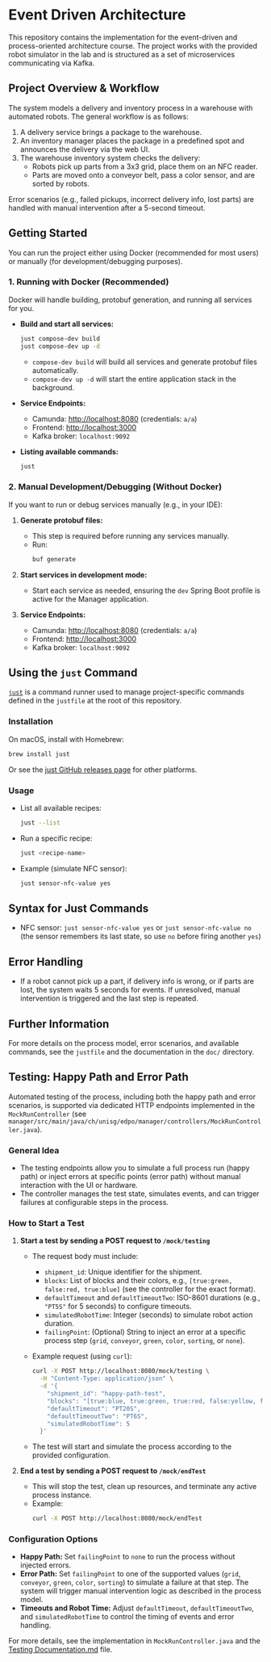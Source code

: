 # Event Driven Architecture

This repository contains the implementation for the event-driven and process-oriented architecture course. The project works with the provided robot simulator in the lab and is structured as a set of microservices communicating via Kafka.

## Project Overview & Workflow

The system models a delivery and inventory process in a warehouse with automated robots. The general workflow is as follows:

1. A delivery service brings a package to the warehouse.
2. An inventory manager places the package in a predefined spot and announces the delivery via the web UI.
3. The warehouse inventory system checks the delivery:
   - Robots pick up parts from a 3x3 grid, place them on an NFC reader.
   - Parts are moved onto a conveyor belt, pass a color sensor, and are sorted by robots.

Error scenarios (e.g., failed pickups, incorrect delivery info, lost parts) are handled with manual intervention after a 5-second timeout.

## Getting Started

You can run the project either using Docker (recommended for most users) or manually (for development/debugging purposes).

### 1. Running with Docker (Recommended)

Docker will handle building, protobuf generation, and running all services for you.

- **Build and start all services:**

  ```sh
  just compose-dev build
  just compose-dev up -d
  ```

  - `compose-dev build` will build all services and generate protobuf files automatically.
  - `compose-dev up -d` will start the entire application stack in the background.

- **Service Endpoints:**

  - Camunda: [http://localhost:8080](http://localhost:8080) (credentials: `a/a`)
  - Frontend: [http://localhost:3000](http://localhost:3000)
  - Kafka broker: `localhost:9092`

- **Listing available commands:**
  ```sh
  just
  ```

### 2. Manual Development/Debugging (Without Docker)

If you want to run or debug services manually (e.g., in your IDE):

1. **Generate protobuf files:**

   - This step is required before running any services manually.
   - Run:
     ```sh
     buf generate
     ```

2. **Start services in development mode:**

   - Start each service as needed, ensuring the `dev` Spring Boot profile is active for the Manager application.

3. **Service Endpoints:**
   - Camunda: [http://localhost:8080](http://localhost:8080) (credentials: `a/a`)
   - Frontend: [http://localhost:3000](http://localhost:3000)
   - Kafka broker: `localhost:9092`

## Using the `just` Command

[`just`](https://github.com/casey/just) is a command runner used to manage project-specific commands defined in the `justfile` at the root of this repository.

### Installation

On macOS, install with Homebrew:

```sh
brew install just
```

Or see the [just GitHub releases page](https://github.com/casey/just/releases) for other platforms.

### Usage

- List all available recipes:
  ```sh
  just --list
  ```
- Run a specific recipe:
  ```sh
  just <recipe-name>
  ```
- Example (simulate NFC sensor):
  ```sh
  just sensor-nfc-value yes
  ```

## Syntax for Just Commands

- NFC sensor: `just sensor-nfc-value yes` or `just sensor-nfc-value no` (the sensor remembers its last state, so use `no` before firing another `yes`)

## Error Handling

- If a robot cannot pick up a part, if delivery info is wrong, or if parts are lost, the system waits 5 seconds for events. If unresolved, manual intervention is triggered and the last step is repeated.

## Further Information

For more details on the process model, error scenarios, and available commands, see the `justfile` and the documentation in the `doc/` directory.

## Testing: Happy Path and Error Path

Automated testing of the process, including both the happy path and error scenarios, is supported via dedicated HTTP endpoints implemented in the `MockRunController` (see `manager/src/main/java/ch/unisg/edpo/manager/controllers/MockRunController.java`).

### General Idea

- The testing endpoints allow you to simulate a full process run (happy path) or inject errors at specific points (error path) without manual interaction with the UI or hardware.
- The controller manages the test state, simulates events, and can trigger failures at configurable steps in the process.

### How to Start a Test

1. **Start a test by sending a POST request to `/mock/testing`**

   - The request body must include:

     - `shipment_id`: Unique identifier for the shipment.
     - `blocks`: List of blocks and their colors, e.g., `[true:green, false:red, true:blue]` (see the controller for the exact format).
     - `defaultTimeout` and `defaultTimeoutTwo`: ISO-8601 durations (e.g., `"PT5S"` for 5 seconds) to configure timeouts.
     - `simulatedRobotTime`: Integer (seconds) to simulate robot action duration.
     - `failingPoint`: (Optional) String to inject an error at a specific process step (`grid`, `conveyor`, `green`, `color`, `sorting`, or `none`).

   - Example request (using `curl`):
     ```bash
     curl -X POST http://localhost:8080/mock/testing \
       -H "Content-Type: application/json" \
       -d '{
         "shipment_id": "happy-path-test",
         "blocks": "[true:blue, true:green, true:red, false:yellow, false:red, false:green, false:blue,  false:blue, false:green]",
         "defaultTimeout": "PT20S",
         "defaultTimeoutTwo": "PT6S",
         "simulatedRobotTime": 5
       }'
     ```
   - The test will start and simulate the process according to the provided configuration.

2. **End a test by sending a POST request to `/mock/endTest`**
   - This will stop the test, clean up resources, and terminate any active process instance.
   - Example:
     ```sh
     curl -X POST http://localhost:8080/mock/endTest
     ```

### Configuration Options

- **Happy Path:** Set `failingPoint` to `none` to run the process without injected errors.
- **Error Path:** Set `failingPoint` to one of the supported values (`grid`, `conveyor`, `green`, `color`, `sorting`) to simulate a failure at that step. The system will trigger manual intervention logic as described in the process model.
- **Timeouts and Robot Time:** Adjust `defaultTimeout`, `defaultTimeoutTwo`, and `simulatedRobotTime` to control the timing of events and error handling.

For more details, see the implementation in `MockRunController.java` and
the [Testing Documentation.md](doc/Testing%20Documentation.md) file.
